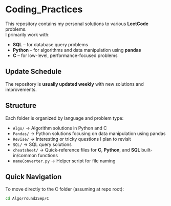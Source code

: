 # Coding_Practices

This repository contains my personal solutions to various **LeetCode** problems.  
I primarily work with:

- **SQL** – for database query problems  
- **Python** – for algorithms and data manipulation using **pandas**  
- **C** – for low-level, performance-focused problems  

## Update Schedule
The repository is **usually updated weekly** with new solutions and improvements.

## Structure
Each folder is organized by language and problem type:

- `Algo/`       → Algorithm solutions in Python and C  
- `Pandas/`     → Python solutions focusing on data manipulation using pandas  
- `Revise/`     → Interesting or tricky questions I plan to revisit  
- `SQL/`        → SQL query solutions  
- `cheatsheet/` → Quick-reference files for **C**, **Python**, and **SQL** built-in/common functions  
- `nameConverter.py` → Helper script for file naming  

## Quick Navigation
To move directly to the C folder (assuming at repo root):

```bash
cd Algo/round2Sep/C
```